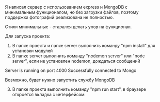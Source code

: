 
Я написал сервер с использованием express и MongoDB с минимальным функционалом, но без загрузки файлов, поэтому поддержка фотографий реализована не полностью.

Стили минимальные - старался делать упор на функционал.

Для запуска проекта:
1. В папке проекта и папке server выполнить команду "npm install" для установки модулей
2. В папке server выполнить команду "nodemon server" или "node server", если не установлен nodemon, дождаться сообщений

Server is running on port 4000
Successfully connected to Mongo

Возможно, будет нужно запустить службу MongoDB

3. В папке проекта выполнить команду "npm run start", в браузере откроется вкладка с интерфейсом